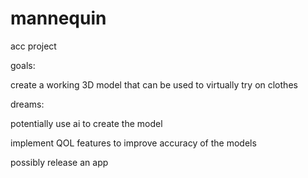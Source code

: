 # mannequin
acc project

goals:

create a working 3D model that can be used to virtually try on clothes

dreams:

potentially use ai to create the model

implement QOL features to improve accuracy of the models

possibly release an app
